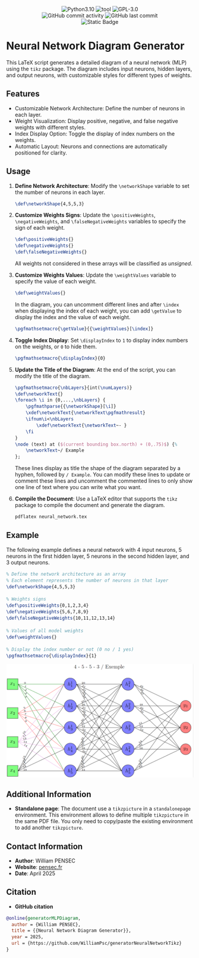 <p align="center">
    <img src="https://img.shields.io/badge/language-Python3-%23f34b7d.svg?style=for-the-badge&logo=python" alt="Python3.10">
    <img src="https://img.shields.io/badge/tool-Neural_Network-red?style=for-the-badge&logo=framework" alt="tool">
    <img src="https://img.shields.io/github/license/WilliamPsc/generatorNeuralNetworkTikz?style=for-the-badge" alt="GPL-3.0">
    <br/>
    <img alt="GitHub commit activity" src="https://img.shields.io/github/commit-activity/t/WilliamPsc/generatorNeuralNetworkTikz?style=for-the-badge&logo=Github">
    <img alt="GitHub last commit" src="https://img.shields.io/github/last-commit/WilliamPsc/generatorNeuralNetworkTikz?display_timestamp=author&style=for-the-badge&logo=Github">
    <br/>
    <img alt="Static Badge" src="https://img.shields.io/badge/version-V1.0-blue?style=for-the-badge&logo=Github">

</p>

# Neural Network Diagram Generator
This LaTeX script generates a detailed diagram of a neural network (MLP) using the `tikz` package. The diagram includes input neurons, hidden layers, and output neurons, with customizable styles for different types of weights.

## Features
- Customizable Network Architecture: Define the number of neurons in each layer.
- Weight Visualization: Display positive, negative, and false negative weights with different styles.
- Index Display Option: Toggle the display of index numbers on the weights.
- Automatic Layout: Neurons and connections are automatically positioned for clarity.

## Usage
1. **Define Network Architecture**: Modify the `\networkShape` variable to set the number of neurons in each layer.
    ```latex
    \def\networkShape{4,5,5,3}
    ```

2. **Customize Weights Signs**: Update the `\positiveWeights`, `\negativeWeights`, and `\falseNegativeWeights` variables to specify the sign of each weight.
    ```latex
    \def\positiveWeights{}
    \def\negativeWeights{}
    \def\falseNegativeWeights{}
    ```
    All weights not considered in these arrays will be classified as *unsigned*.

3. **Customize Weights Values**: Update the `\weightValues` variable to specify the value of each weight.
    ```latex
    \def\weightValues{}
    ```
    In the diagram, you can uncomment different lines and after `\index` when displaying the index of each weight, you can add `\getValue` to display the index and the value of each weight.
    ```latex
    \pgfmathsetmacro{\getValue}{{\weightValues}[\index]}
    ```

4. **Toggle Index Display**: Set `\displayIndex` to `1` to display index numbers on the weights, or `0` to hide them.
    ```latex
    \pgfmathsetmacro{\displayIndex}{0}
    ```

5. **Update the Title of the Diagram**: At the end of the script, you can modify the title of the diagram.
    ```latex
    \pgfmathsetmacro{\nbLayers}{int(\numLayers)}
    \def\networkText{}
    \foreach \i in {0,...,\nbLayers} {
        \pgfmathparse{{\networkShape}[\i]}
        \xdef\networkText{\networkText\pgfmathresult}
        \ifnum\i<\nbLayers
            \xdef\networkText{\networkText~- }
        \fi
    }
    \node (text) at ($(current bounding box.north) + (0,.75)$) {%
        \networkText~/ Example
    };
    ```
    These lines display as title the shape of the diagram separated by a hyphen, followed by `/ Example`. You can modify these lines to update or comment these lines and uncomment the commented lines to only show one line of text where you can write what you want.

6. **Compile the Document**: Use a LaTeX editor that supports the `tikz` package to compile the document and generate the diagram.
    ```bash
    pdflatex neural_network.tex
    ```

## Example
The following example defines a neural network with 4 input neurons, 5 neurons in the first hidden layer, 5 neurons in the second hidden layer, and 3 output neurons.

```latex
% Define the network architecture as an array
% Each element represents the number of neurons in that layer
\def\networkShape{4,5,5,3}

% Weights signs
\def\positiveWeights{0,1,2,3,4}
\def\negativeWeights{5,6,7,8,9}
\def\falseNegativeWeights{10,11,12,13,14}

% Values of all model weights
\def\weightValues{}

% Display the index number or not (0 no / 1 yes)
\pgfmathsetmacro{\displayIndex}{1}
```

![Example Image](example_diagram.png)

## Additional Information
- **Standalone page**: The document use a `tikzpicture` in a `standalonepage` environment. This environment allows to define multiple `tikzpicture` in the same PDF file. You only need to copy/paste the existing environment to add another `tikzpicture`.

## Contact Information
- **Author**: William PENSEC
- **Website**: <a href="https://pensec.fr">pensec.fr</a>
- **Date**: April 2025

## Citation

- **GitHub citation**
```bibtex
@online{generatorMLPDiagram,
  author = {William PENSEC},
  title = {{Neural Network Diagram Generator}},
  year = 2025,
  url = {https://github.com/WilliamPsc/generatorNeuralNetworkTikz}
}
```